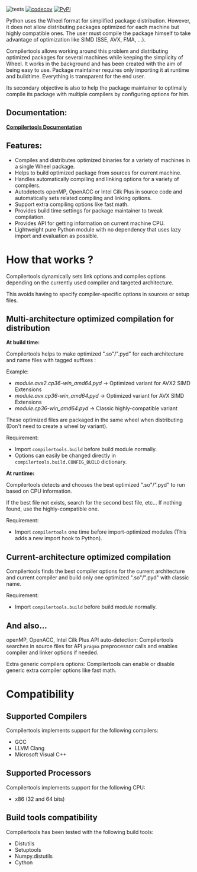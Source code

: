![tests](https://github.com/JGoutin/compilertools/workflows/tests/badge.svg)
[![codecov](https://codecov.io/gh/JGoutin/compilertools/branch/master/graph/badge.svg)](https://codecov.io/gh/JGoutin/compilertools)
[![PyPI](https://img.shields.io/pypi/v/compilertools.svg)](https://pypi.org/project/compilertools)

Python uses the Wheel format for simplified package distribution. However,
it does not allow distributing packages optimized for each machine but highly compatible ones.
The user must compile the package himself to take advantage of optimization like SIMD (SSE, AVX, FMA, ...).

Compilertools allows working around this problem and distributing optimized packages for several machines while keeping
the simplicity of Wheel. It works in the background and has been created with the aim of being easy to use.
Package maintainer requires only importing it at runtime and buildtime. Everything is transparent for the end user.

Its secondary objective is also to help the package maintainer to optimally compile its package with multiple compilers
by configuring options for him.

Documentation:
--------------
[**Compilertools Documentation**](https://jgoutin.github.io/compilertools/)


Features:
---------

* Compiles and distributes optimized binaries for a variety of machines in a single Wheel package.
* Helps to build optimized package from sources for current machine.
* Handles automatically compiling and linking options for a variety of compilers.
* Autodetects openMP, OpenACC or Intel Cilk Plus in source code and automatically sets related compiling and linking
  options.
* Support extra compiling options like fast math.
* Provides build time settings for package maintainer to tweak compilation.
* Provides API for getting information on current machine CPU.
* Lightweight pure Python module with no dependency that uses lazy import and evaluation as possible.

How that works ?
================

Compilertools dynamically sets link options and compiles options depending on the currently used compiler and targeted
architecture.

This avoids having to specify compiler-specific options in sources or setup files.

Multi-architecture optimized compilation for distribution
---------------------------------------------------------

**At build time:**

Compilertools helps to make optimized ".so"/".pyd" for each architecture and name files with tagged suffixes :

Example:

* *module.avx2.cp36-win_amd64.pyd* -> Optimized variant for AVX2 SIMD Extensions
* *module.avx.cp36-win_amd64.pyd* -> Optimized variant for AVX SIMD Extensions
* *module.cp36-win_amd64.pyd* -> Classic highly-compatible variant

These optimized files are packaged in the same wheel when distributing (Don't need to create a wheel by variant).

Requirement:

* Import ``compilertools.build`` before build module normally.
* Options can easily be changed directly in ``compilertools.build.CONFIG_BUILD`` dictionary.

**At runtime:**

Compilertools detects and chooses the best optimized ".so"/".pyd" to run based on CPU information.

If the best file not exists, search for the second best file, etc... If nothing found, use the highly-compatible one.

Requirement:

* Import ``compilertools`` one time before import-optimized modules (This adds a new import hook to Python).

Current-architecture optimized compilation
------------------------------------------

Compilertools finds the best compiler options for the current architecture and current compiler and build only one
optimized ".so"/".pyd" with classic name.

Requirement:

* Import ``compilertools.build`` before build module normally.

And also...
-----------

openMP, OpenACC, Intel Cilk Plus API auto-detection:
   Compilertools searches in source files for API ``pragma`` preprocessor calls and enables compiler and linker options
   if needed.

Extra generic compilers options:
   Compilertools can enable or disable generic extra compiler options like fast math.

Compatibility
=============

Supported Compilers
-------------------

Compilertools implements support for the following compilers:

* GCC
* LLVM Clang
* Microsoft Visual C++

Supported Processors
--------------------

Compilertools implements support for the following CPU:

* x86 (32 and 64 bits)

Build tools compatibility
-------------------------

Compilertools has been tested with the following build tools:

* Distutils
* Setuptools
* Numpy.distutils
* Cython
